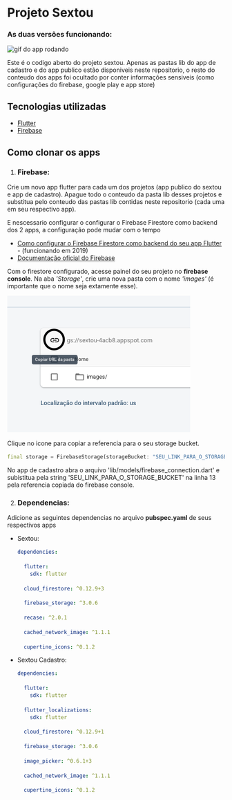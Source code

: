 # Projeto Sextou

### As duas versões funcionando:

![gif do app rodando](./assets/demonstracao-sextou.gif)

Este é o codigo aberto do projeto sextou. Apenas as pastas lib do app de cadastro e do app publico estão disponiveis neste repositorio, o resto do conteudo dos apps foi ocultado por conter informações sensiveis (como configurações do firebase, google play e app store)

## Tecnologias utilizadas

- [Flutter](https://flutter.io)
- [Firebase](https://firebase.google.com/)

## Como clonar os apps

1. ### Firebase:

Crie um novo app flutter para cada um dos projetos (app publico do sextou e app de cadastro). Apague todo o conteudo da pasta lib desses projetos e substitua pelo conteudo das pastas lib contidas neste repositorio (cada uma em seu respectivo app).

E nescessario configurar o configurar o Firebase Firestore como backend dos 2 apps, a configuração pode mudar com o tempo

- [Como configurar o Firebase Firestore como backend do seu app Flutter](https://www.youtube.com/watch?v=DqJ_KjFzL9I) - (funcionando em 2019)
- [Documentação oficial do Firebase](https://firebase.google.com/docs)

Com o firestore configurado, acesse painel do seu projeto no **firebase console**. Na aba *'Storage'*, crie uma nova pasta com o nome *'images'* (é importante que o nome seja extamente esse).

![print indicando link para firebase storage bucket](./assets/link_storage_bucket.png)

Clique no icone para copiar a referencia para o seu storage bucket.

```dart
final storage = FirebaseStorage(storageBucket: "SEU_LINK_PARA_O_STORAGE_BUCKET").ref();
```

No app de cadastro abra o arquivo 'lib/models/firebase_connection.dart' e subistitua pela string 'SEU_LINK_PARA_O_STORAGE_BUCKET' na linha 13 pela referencia copiada do firebase console.

2. ### Dependencias:

Adicione as seguintes dependencias no arquivo **pubspec.yaml** de seus respectivos apps

- Sextou: 
  
  ```yaml
  dependencies:

    flutter:
      sdk: flutter

    cloud_firestore: ^0.12.9+3

    firebase_storage: ^3.0.6

    recase: ^2.0.1

    cached_network_image: ^1.1.1
    
    cupertino_icons: ^0.1.2
  ```

- Sextou Cadastro: 
  
  ```yaml
  dependencies:

    flutter:
      sdk: flutter

    flutter_localizations:
      sdk: flutter

    cloud_firestore: ^0.12.9+1

    firebase_storage: ^3.0.6

    image_picker: ^0.6.1+3

    cached_network_image: ^1.1.1

    cupertino_icons: ^0.1.2
  ```